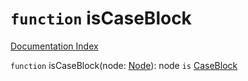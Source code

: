 # `function` isCaseBlock

[Documentation Index](../README.md)

`function` isCaseBlock(node: [Node](../interface.Node/README.md)): node `is` [CaseBlock](../interface.CaseBlock/README.md)